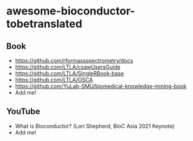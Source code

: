 # awesome-bioconductor-tobetranslated

## Book

- https://github.com/rformassspectrometry/docs
- https://github.com/LTLA/csawUsersGuide
- https://github.com/LTLA/SingleRBook-base
- https://github.com/LTLA/OSCA
- https://github.com/YuLab-SMU/biomedical-knowledge-mining-book
- Add me!

## YouTube

- What is Bioconductor? (Lori Shepherd, BioC Asia 2021 Keynote)
- Add me!
